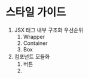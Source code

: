 # 스타일 가이드

1. JSX 태그 내부 구조화 우선순위
   1. Wrapper
   2. Container
   3. Box
2. 컴포넌트 모듈화
   1. 버튼
   2.
